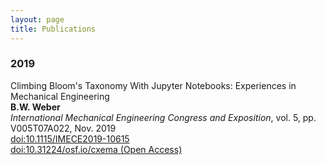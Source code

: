 ```yaml
---
layout: page
title: Publications
---
```


<h3 class="pub-year">2019</h3>

<p class="paper"><span class="papertitle">Climbing Bloom's Taxonomy With Jupyter Notebooks: Experiences in Mechanical Engineering</span><br />
<span class="paperauthors"><strong><span class="caps">B.W.</span> Weber</strong></span><br />
<span class="paperjournal"><em>International Mechanical Engineering Congress and Exposition</em>, vol. 5, pp. V005T07A022, Nov. 2019</span><br />
<span class="paperdoi"><a href="https://doi.org/10.1115/IMECE2019-10615">doi:10.1115/IMECE2019-10615</a></span><br />
<span class="paperdoi"><a href="https://doi.org/10.31224/osf.io/cxema">doi:10.31224/osf.io/cxema (Open Access)</a></span></p>
